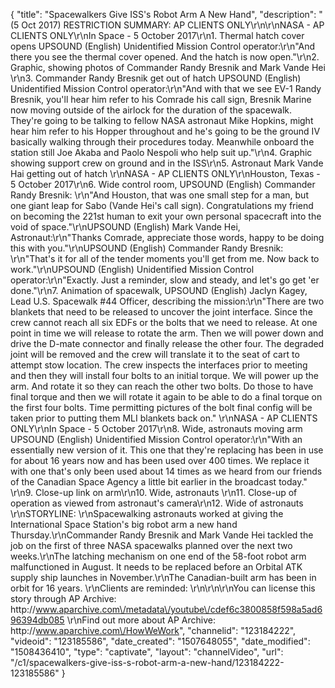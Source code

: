 {
    "title": "Spacewalkers Give ISS's Robot Arm A New Hand",
    "description": "(5 Oct 2017) RESTRICTION SUMMARY: AP CLIENTS ONLY\r\n\r\nNASA - AP CLIENTS ONLY\r\nIn Space - 5 October 2017\r\n1. Thermal hatch cover opens UPSOUND (English) Unidentified Mission Control operator:\r\n\"And there you see the thermal cover opened. And the hatch is now open.\"\r\n2. Graphic, showing photos of Commander Randy Bresnik and Mark Vande Hei \r\n3. Commander Randy Bresnik get out of hatch UPSOUND (English) Unidentified Mission Control operator:\r\n\"And with that we see EV-1 Randy Bresnik, you'll hear him refer to his Comrade his call sign, Bresnik Marine now moving outside of the airlock for the duration of the spacewalk. They're going to be talking to fellow NASA astronaut Mike Hopkins, might hear him refer to his Hopper throughout and he's going to be the ground IV basically walking through their procedures today. Meanwhile onboard the station still Joe Akaba and Paolo Nespoli who help suit up.\"\r\n4. Graphic showing support crew on ground and in the ISS\r\n5. Astronaut Mark Vande Hai getting out of hatch \r\nNASA - AP CLIENTS ONLY\r\nHouston, Texas -  5 October 2017\r\n6. Wide control room, UPSOUND (English) Commander Randy Bresnik: \r\n\"And Houston, that was one small step for a man, but one giant leap for Sabo (Vande Hei's call sign). Congratulations my friend on becoming the 221st human to exit your own personal spacecraft into the void of space.\"\r\nUPSOUND (English) Mark Vande Hei, Astronaut:\r\n\"Thanks Comrade, appreciate those words, happy to be doing this with you.\"\r\nUPSOUND (English) Commander Randy Bresnik: \r\n\"That's it for all of the tender moments you'll get from me. Now back to work.\"\r\nUPSOUND (English) Unidentified Mission Control operator:\r\n\"Exactly. Just a reminder, slow and steady, and let's go get 'er done.\"\r\n7. Animation of spacewalk, UPSOUND (English) Jaclyn Kagey, Lead U.S. Spacewalk #44 Officer, describing the mission:\r\n\"There are two blankets that need to be released to uncover the joint interface. Since the crew cannot reach all six EDFs or the bolts that we need to release. At one point in time we will release to rotate the arm. Then we will power down and drive the D-mate connector and finally release the other four.  The degraded joint will be removed and the crew will translate it to the seat of cart to attempt stow location. The crew inspects the interfaces prior to meeting and then they will install four bolts to an initial torque. We will power up the arm. And rotate it so they can reach the other two bolts. Do those to have final torque and then we will rotate it again to be able to do a final torque on the first four bolts. Time permitting pictures of the bolt final config will be taken prior to putting them MLI blankets back on.\" \r\nNASA - AP CLIENTS ONLY\r\nIn Space - 5 October 2017\r\n8. Wide, astronauts moving arm UPSOUND (English) Unidentified Mission Control operator:\r\n\"With an essentially new version of it. This one that they're replacing has been in use for about 16 years now and has been used over 400 times. We replace it with one that's only been used about 14 times as we heard from our friends of the Canadian Space Agency a little bit earlier in the broadcast today.\" \r\n9. Close-up link on arm\r\n10. Wide, astronauts \r\n11. Close-up of operation as viewed from astronaut's camera\r\n12. Wide of astronauts \r\nSTORYLINE: \r\nSpacewalking astronauts worked at giving the International Space Station's big robot arm a new hand Thursday.\r\nCommander Randy Bresnik and Mark Vande Hei tackled the job on the first of three NASA spacewalks planned over the next two weeks.\r\nThe latching mechanism on one end of the 58-foot robot arm malfunctioned in August. It needs to be replaced before an Orbital ATK supply ship launches in November.\r\nThe Canadian-built arm has been in orbit for 16 years. \r\nClients are reminded: \r\n\r\n\r\nYou can license this story through AP Archive: http:\/\/www.aparchive.com\/metadata\/youtube\/cdef6c3800858f598a5ad696394db085 \r\nFind out more about AP Archive: http:\/\/www.aparchive.com\/HowWeWork",
    "channelid": "123184222",
    "videoid": "123185586",
    "date_created": "1507648055",
    "date_modified": "1508436410",
    "type": "captivate",
    "layout": "channelVideo",
    "url": "\/c1\/spacewalkers-give-iss-s-robot-arm-a-new-hand\/123184222-123185586"
}